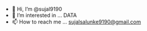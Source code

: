 - 👋 Hi, I’m @sujal9190
- 👀 I’m interested in ... DATA 
- 📫 How to reach me ... sujalsalunke9190@gmail.com

<!---
sujal9190/sujal9190 is a ✨ special ✨ repository because its `README.md` (this file) appears on your GitHub profile.
You can click the Preview link to take a look at your changes.
--->

